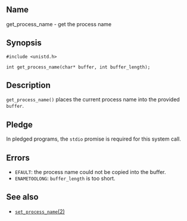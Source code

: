 ## Name

get\_process\_name - get the process name

## Synopsis

```**c++
#include <unistd.h>

int get_process_name(char* buffer, int buffer_length);
```

## Description

`get_process_name()` places the current process name into the provided `buffer`.

## Pledge

In pledged programs, the `stdio` promise is required for this system call.

## Errors

* `EFAULT`: the process name could not be copied into the buffer.
* `ENAMETOOLONG`: `buffer_length` is too short.

## See also

* [`set_process_name`(2)](help://man/2/set_process_name)
